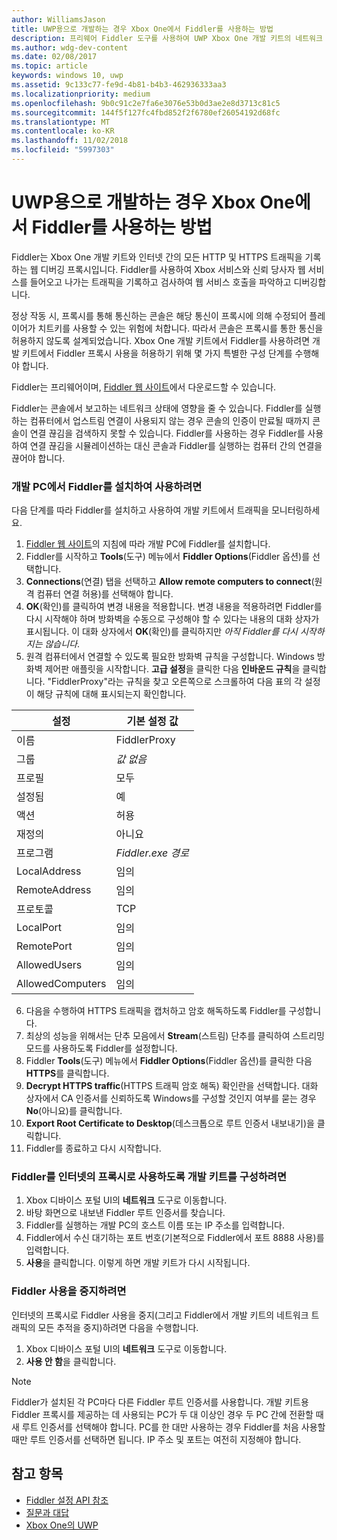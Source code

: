 ```yaml
---
author: WilliamsJason
title: UWP용으로 개발하는 경우 Xbox One에서 Fiddler를 사용하는 방법
description: 프리웨어 Fiddler 도구를 사용하여 UWP Xbox One 개발 키트의 네트워크 트래픽을 확인하는 방법을 설명합니다.
ms.author: wdg-dev-content
ms.date: 02/08/2017
ms.topic: article
keywords: windows 10, uwp
ms.assetid: 9c133c77-fe9d-4b81-b4b3-462936333aa3
ms.localizationpriority: medium
ms.openlocfilehash: 9b0c91c2e7fa6e3076e53b0d3ae2e8d3713c81c5
ms.sourcegitcommit: 144f5f127fc4fbd852f2f6780ef26054192d68fc
ms.translationtype: MT
ms.contentlocale: ko-KR
ms.lasthandoff: 11/02/2018
ms.locfileid: "5997303"
---
```

# <a name="how-to-use-fiddler-with-xbox-one-when-developing-for-uwp"></a>UWP용으로 개발하는 경우 Xbox One에서 Fiddler를 사용하는 방법

Fiddler는 Xbox One 개발 키트와 인터넷 간의 모든 HTTP 및 HTTPS 트래픽을 기록하는 웹 디버깅 프록시입니다. Fiddler를 사용하여 Xbox 서비스와 신뢰 당사자 웹 서비스를 들어오고 나가는 트래픽을 기록하고 검사하여 웹 서비스 호출을 파악하고 디버깅합니다. 

정상 작동 시, 프록시를 통해 통신하는 콘솔은 해당 통신이 프록시에 의해 수정되어 플레이어가 치트키를 사용할 수 있는 위험에 처합니다. 따라서 콘솔은 프록시를 통한 통신을 허용하지 않도록 설계되었습니다. Xbox One 개발 키트에서 Fiddler를 사용하려면 개발 키트에서 Fiddler 프록시 사용을 허용하기 위해 몇 가지 특별한 구성 단계를 수행해야 합니다. 

Fiddler는 프리웨어이며, [Fiddler 웹 사이트](http://www.fiddler2.com/fiddler2/)에서 다운로드할 수 있습니다. 

Fiddler는 콘솔에서 보고하는 네트워크 상태에 영향을 줄 수 있습니다. Fiddler를 실행하는 컴퓨터에서 업스트림 연결이 사용되지 않는 경우 콘솔의 인증이 만료될 때까지 콘솔이 연결 끊김을 검색하지 못할 수 있습니다. Fiddler를 사용하는 경우 Fiddler를 사용하여 연결 끊김을 시뮬레이션하는 대신 콘솔과 Fiddler를 실행하는 컴퓨터 간의 연결을 끊어야 합니다.

### <a name="to-install-and-enable-fiddler-on-your-development-pc"></a>개발 PC에서 Fiddler를 설치하여 사용하려면
다음 단계를 따라 Fiddler를 설치하고 사용하여 개발 키트에서 트래픽을 모니터링하세요.

1. [Fiddler 웹 사이트](http://www.fiddler2.com/fiddler2/)의 지침에 따라 개발 PC에 Fiddler를 설치합니다. 
2. Fiddler를 시작하고 **Tools**(도구) 메뉴에서 **Fiddler Options**(Fiddler 옵션)를 선택합니다. 
3. **Connections**(연결) 탭을 선택하고 **Allow remote computers to connect**(원격 컴퓨터 연결 허용)를 선택해야 합니다. 
4. **OK**(확인)를 클릭하여 변경 내용을 적용합니다. 변경 내용을 적용하려면 Fiddler를 다시 시작해야 하며 방화벽을 수동으로 구성해야 할 수 있다는 내용의 대화 상자가 표시됩니다. 이 대화 상자에서 **OK**(확인)를 클릭하지만 *아직 Fiddler를 다시 시작하지는 않습니다*.
5. 원격 컴퓨터에서 연결할 수 있도록 필요한 방화벽 규칙을 구성합니다. Windows 방화벽 제어판 애플릿을 시작합니다. **고급 설정**을 클릭한 다음 **인바운드 규칙**을 클릭합니다. "FiddlerProxy"라는 규칙을 찾고 오른쪽으로 스크롤하여 다음 표의 각 설정이 해당 규칙에 대해 표시되는지 확인합니다.
  
  | 설정           | 기본 설정 값                |
  | ----              | ----                           |
  | 이름              | FiddlerProxy                   |
  | 그룹             | *값 없음* |
  | 프로필           | 모두                            |
  | 설정됨           | 예                            |
  | 액션            | 허용                          |
  | 재정의          | 아니요                             |
  | 프로그램           | *Fiddler.exe 경로*          |
  | LocalAddress      | 임의                            |
  | RemoteAddress     | 임의                            |
  | 프로토콜          | TCP                            |
  | LocalPort         | 임의                            |
  | RemotePort        | 임의                            |
  | AllowedUsers      | 임의                            |
  | AllowedComputers  | 임의                            |


6. 다음을 수행하여 HTTPS 트래픽을 캡처하고 암호 해독하도록 Fiddler를 구성합니다.
  1. 최상의 성능을 위해서는 단추 모음에서 **Stream**(스트림) 단추를 클릭하여 스트리밍 모드를 사용하도록 Fiddler를 설정합니다.
  2. Fiddler **Tools**(도구) 메뉴에서 **Fiddler Options**(Fiddler 옵션)를 클릭한 다음 **HTTPS**를 클릭합니다.
  3. **Decrypt HTTPS traffic**(HTTPS 트래픽 암호 해독) 확인란을 선택합니다. 대화 상자에서 CA 인증서를 신뢰하도록 Windows를 구성할 것인지 여부를 묻는 경우 **No**(아니요)를 클릭합니다.
  4. **Export Root Certificate to Desktop**(데스크톱으로 루트 인증서 내보내기)을 클릭합니다.
7. Fiddler를 종료하고 다시 시작합니다.

### <a name="to-configure-a-dev-kit-to-use-fiddler-as-its-proxy-to-the-internet"></a>Fiddler를 인터넷의 프록시로 사용하도록 개발 키트를 구성하려면

1. Xbox 디바이스 포털 UI의 **네트워크** 도구로 이동합니다.
2. 바탕 화면으로 내보낸 Fiddler 루트 인증서를 찾습니다. 
3. Fiddler를 실행하는 개발 PC의 호스트 이름 또는 IP 주소를 입력합니다.
4. Fiddler에서 수신 대기하는 포트 번호(기본적으로 Fiddler에서 포트 8888 사용)를 입력합니다. 
5. **사용**을 클릭합니다. 이렇게 하면 개발 키트가 다시 시작됩니다.

### <a name="to-stop-using-fiddler"></a>Fiddler 사용을 중지하려면
인터넷의 프록시로 Fiddler 사용을 중지(그리고 Fiddler에서 개발 키트의 네트워크 트래픽의 모든 추적을 중지)하려면 다음을 수행합니다.

1. Xbox 디바이스 포털 UI의 **네트워크** 도구로 이동합니다.
2. **사용 안 함**을 클릭합니다.

> [!NOTE]
> Fiddler가 설치된 각 PC마다 다른 Fiddler 루트 인증서를 사용합니다. 개발 키트용 Fiddler 프록시를 제공하는 데 사용되는 PC가 두 대 이상인 경우 두 PC 간에 전환할 때 새 루트 인증서를 선택해야 합니다. PC를 한 대만 사용하는 경우 Fiddler를 처음 사용할 때만 루트 인증서를 선택하면 됩니다. IP 주소 및 포트는 여전히 지정해야 합니다.

## <a name="see-also"></a>참고 항목
- [Fiddler 설정 API 참조](wdp-fiddler-api.md)
- [질문과 대답](frequently-asked-questions.md)
- [Xbox One의 UWP](index.md)



